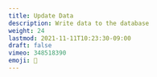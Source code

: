```yaml
---
title: Update Data
description: Write data to the database
weight: 24
lastmod: 2021-11-11T10:23:30-09:00
draft: false
vimeo: 348518390
emoji: 📱
---
```

